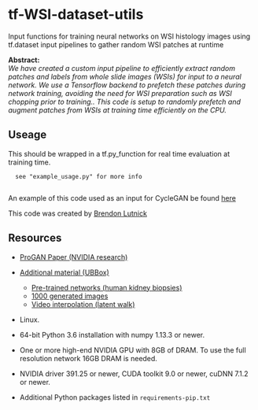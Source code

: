 # tf-WSI-dataset-utils
Input functions for training neural networks on WSI histology images using tf.dataset input pipelines to gather random WSI patches at runtime

**Abstract:**<br>
*We have created a custom input pipeline to efficiently extract random patches and labels from whole slide images (WSIs) for input to a neural network. We use a Tensorflow backend to prefetch these patches during network training, avoiding the need for WSI preparation such as WSI chopping prior to training.. This code is setup to randomly prefetch and augment patches from WSIs at training time efficiently on the CPU.*

## Useage

This should be wrapped in a tf.py_function for real time evaluation at training time.
```
  see "example_usage.py" for more info
  
```
An example of this code used as an input for CycleGAN be found [here](https://github.com/SarderLab/WSI-cycleGAN)

This code was created by [Brendon Lutnick](https://github.com/brendonlutnick)


## Resources

* [ProGAN Paper (NVIDIA research)](http://research.nvidia.com/publication/2017-10_Progressive-Growing-of)
* [Additional material (UBBox)](https://buffalo.box.com/s/8sl2k01svciu1a5qex4g4ziyox39204c)
  * [Pre-trained networks (human kidney biopsies)](https://buffalo.box.com/s/2jtuzqudgs27mvo6izqosib1h979hmtn)
  * [1000 generated images](https://buffalo.box.com/s/ra5gp06kwcadpd9cefnqq0p103utip9x)
  * [Video interpolation (latent walk)](https://buffalo.box.com/s/88cxodei9u65suwxpt30a5pczj7p2d65)


* Linux.
* 64-bit Python 3.6 installation with numpy 1.13.3 or newer.
* One or more high-end NVIDIA GPU with 8GB of DRAM. To use the full resolution network 16GB DRAM is needed.
* NVIDIA driver 391.25 or newer, CUDA toolkit 9.0 or newer, cuDNN 7.1.2 or newer.
* Additional Python packages listed in `requirements-pip.txt`
